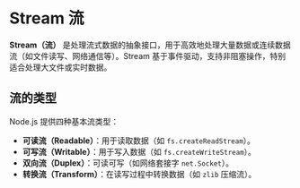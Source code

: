 # Stream 流

**Stream（流）** 是处理流式数据的抽象接口，用于高效地处理大量数据或连续数据流（如文件读写、网络通信等）。Stream 基于事件驱动，支持非阻塞操作，特别适合处理大文件或实时数据。

## 流的类型

Node.js 提供四种基本流类型：

- **可读流（Readable）**：用于读取数据（如 `fs.createReadStream`）。
- **可写流（Writable）**：用于写入数据（如 `fs.createWriteStream`）。
- **双向流（Duplex）**：可读可写（如网络套接字 `net.Socket`）。
- **转换流（Transform）**：在读写过程中转换数据（如 `zlib` 压缩流）。

